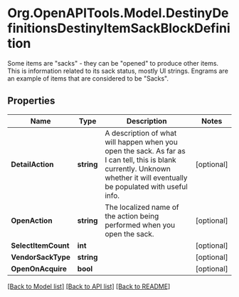 # Org.OpenAPITools.Model.DestinyDefinitionsDestinyItemSackBlockDefinition
Some items are \"sacks\" - they can be \"opened\" to produce other items. This is information related to its sack status, mostly UI strings. Engrams are an example of items that are considered to be \"Sacks\".

## Properties

Name | Type | Description | Notes
------------ | ------------- | ------------- | -------------
**DetailAction** | **string** | A description of what will happen when you open the sack. As far as I can tell, this is blank currently. Unknown whether it will eventually be populated with useful info. | [optional] 
**OpenAction** | **string** | The localized name of the action being performed when you open the sack. | [optional] 
**SelectItemCount** | **int** |  | [optional] 
**VendorSackType** | **string** |  | [optional] 
**OpenOnAcquire** | **bool** |  | [optional] 

[[Back to Model list]](../README.md#documentation-for-models) [[Back to API list]](../README.md#documentation-for-api-endpoints) [[Back to README]](../README.md)

